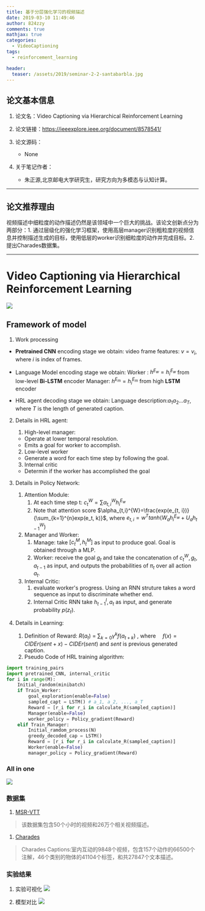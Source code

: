 ```yaml
---
title: 基于分层强化学习的视频描述
date: 2019-03-10 11:49:46
author: 824zzy
comments: true
mathjax: true
categories:
  - VideoCaptioning
tags:
  - reinforcement_learning

header:
  teaser: /assets/2019/seminar-2-2-santabarbla.jpg
---
```


## 论文基本信息
1. 论文名：Video Captioning via Hierarchical Reinforcement Learning

2. 论文链接：https://ieeexplore.ieee.org/document/8578541/

3. 论文源码：
    - None
    
4. 关于笔记作者：
    - 朱正源,北京邮电大学研究生，研究方向为多模态与认知计算。  

---

## 论文推荐理由
视频描述中细粒度的动作描述仍然是该领域中一个巨大的挑战。该论文创新点分为两部分：1. 通过层级化的强化学习框架，使用高层manager识别粗粒度的视频信息并控制描述生成的目标，使用低层的worker识别细粒度的动作并完成目标。2. 提出Charades数据集。



---

# Video Captioning via Hierarchical Reinforcement Learning

![](https://ws1.sinaimg.cn/large/ca26ff18gy1g0xt4i7vsnj20qs0k47lv.jpg)

## Framework of model

1. Work processing
  - **Pretrained CNN** encoding stage we obtain: 
  video frame features: $v={v_i}$, where $i$ is index of frames.

  - Language Model encoding stage we obtain:
    Worker : $h^{E_w}={h_i^{E_w}}$ from low-level **Bi-LSTM** encoder
    Manager: $h^{E_m}={h_i^{E_m}}$ from high **LSTM** encoder

  - HRL agent decoding stage we obtain:
    Language description:$a_{1}a_{2}...a_{T}$, where $T$ is the length of generated caption.

2. Details in HRL agent:
    1. High-level manager:
      - Operate at lower temporal resolution.
      - Emits a goal for worker to accomplish.
    2. Low-level worker
      - Generate a word for each time step by following the goal.
    3. Internal critic 
      - Determin if the worker has accomplished the goal

3. Details in Policy Network:
    1. Attention Module:
       1. At each time step t: $c_t^W=\sum\alpha_{t,i}^{W}h^{E_w}_i$
       2. Note that attention score $\alpha_{t,i}^{W}=\frac{exp(e_{t, i})}{\sum_{k=1}^{n}exp(e_t, k)}$, where $e_{t,i}=w^{T} tanh(W_{a} h_{i}^{E_w} + U_{a} h^{W}_{t-1})$
    2. Manager and Worker:
       1. Manage: take $[c_t^M, h_t^M]$ as input to produce goal. Goal is obtained through a MLP.
       2. Worker: receive the goal $g_t$ and take the concatenation of $c_t^W, g_t, a_{t-1}$ as input, and outputs the probabilities of $\pi_t$ over all action $a_t$.
    3. Internal Critic:
       1. evaluate worker's progress. Using an RNN struture takes a word sequence as input to discriminate whether end.
       2. Internal Critic RNN take $h^I_{t-1}, a_t$ as input, and generate probability $p(z_t)$.

4. Details in Learning:
   1. Definition of Reward: 
   $R(a_t)$ = $\sum_{k=0} \gamma^{k} f(a_{t+k})$ , where　 $f(x)=CIDEr(sent+x)-CIDEr(sent)$ and $sent$ is previous generated caption.
   1. Pseudo Code of HRL training algorithm:
```py
import training_pairs
import pretrained_CNN, internal_critic
for i in range(M):
    Initial_random(minibatch)
    if Train_Worker:
        goal_exploration(enable=False)
        sampled_capt = LSTM() # a_1, a_2, ..., a_T
        Reward = [r_i for r_i in calculate_R(sampled_caption)]
        Manager(enable=False)
        worker_policy = Policy_gradient(Reward)
    elif Train_Manager:
        Initial_ramdom_process(N)
        greedy_decoded_cap = LSTM()
        Reward = [r_i for r_i in calculate_R(sampled_caption)]
        Worker(enable=False)
        manager_policy = Policy_gradient(Reward)
``` 

### All in one
![](https://ws1.sinaimg.cn/large/ca26ff18gy1g0xt54v9puj21ao0p27c8.jpg)


### 数据集
1. [MSR-VTT](http://ms-multimedia-challenge.com/2017/challenge)
> 该数据集包含50个小时的视频和26万个相关视频描述。


1. [Charades](https://mila.quebec/en/publications/public-datasets/m-vad/)
> Charades Captions:室内互动的9848个视频，包含157个动作的66500个注解，46个类别的物体的41104个标签，和共27847个文本描述。

### 实验结果
1. 实验可视化
![](https://ws1.sinaimg.cn/large/ca26ff18gy1g0xs2qfw1rj220k0hce5u.jpg)

1. 模型对比
![](https://ws1.sinaimg.cn/mw690/ca26ff18gy1g0xs1f57tkj21120hwgpl.jpg)


